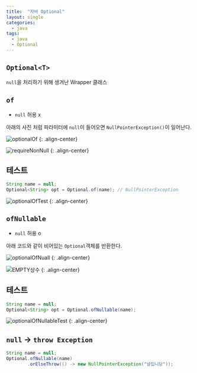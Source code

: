 ```yaml
---
title:  "자바 Optional"
layout: single
categories:
  - java
tags:
  - java
  - Optional
---
```


## `Optional<T>`
`null`을 처리하기 위해 생겨난 Wrapper 클래스

## `of`
- `null` 허용 x

아래의 사진 처럼 파라미터에 `null`이 들어오면 `NullPointerException()`이 일어난다.

![optionalOf](https://github.com/user-attachments/assets/e9665c51-36f1-4c2f-89a8-ca809a09f889)
{: .align-center}

![requireNonNull](https://github.com/user-attachments/assets/24df4c14-3138-4cae-a8ea-a869a94c1799)
{: .align-center}

## 테스트

```java
String name = null;
Optional<String> opt = Optional.of(name); // NullPointerException
```

![optionalOfTest](https://github.com/user-attachments/assets/54a2d7f9-28de-4643-9914-35cc4ff0371e)
{: .align-center}

## `ofNullable`
- `null` 허용 o

아래 코드와 같이 비어있는 `Optional`객체를 반환한다.

![optionalOfNuall](https://github.com/user-attachments/assets/82cd4855-f488-49f8-b061-2e52f7bdc2be)
{: .align-center}

![EMPTY상수](https://github.com/user-attachments/assets/bf92c07f-526b-482a-9eef-3d852c925521)
{: .align-center}


## 테스트

```java
String name = null;
Optional<String> opt = Optional.ofNullable(name);
```

![optionalOfNullableTest](https://github.com/user-attachments/assets/94968663-c2bd-44b9-a608-33a0b832cc20)
{: .align-center}

## `null` -> `throw Exception`

```java
String name = null;
Optional.ofNullable(name)
        .orElseThrow(() -> new NullPointerException("널입니당"));
```









